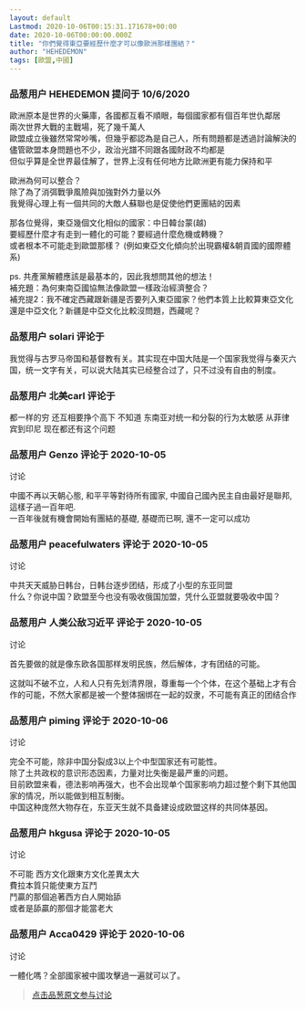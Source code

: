 ```yaml
---
layout: default
Lastmod: 2020-10-06T00:15:31.171678+00:00
date: 2020-10-06T00:00:00.000Z
title: "你們覺得東亞要經歷什麼才可以像歐洲那樣團結？"
author: "HEHEDEMON"
tags: [歐盟,中國]
---
```



### 品葱用户 **HEHEDEMON** 提问于 10/6/2020
    
歐洲原本是世界的火藥庫，各國都互看不順眼，每個國家都有個百年世仇鄰居  
兩次世界大戰的主戰場，死了幾千萬人  
歐盟成立後雖然常常吵嘴，但幾乎都認為是自己人，所有問題都是透過討論解決的  
儘管歐盟本身問題也不少，政治光譜不同跟各國財政不均都是   
但似乎算是全世界最佳解了，世界上沒有任何地方比歐洲更有能力保持和平  
  
歐洲為何可以整合？  
除了為了消弭戰爭風險與加強對外力量以外  
我覺得心理上有一個共同的大敵人蘇聯也是促使他們更團結的因素  
  
那各位覺得，東亞幾個文化相似的國家：中日韓台蒙(越)  
要經歷什麼才有走到一體化的可能？要經過什麼危機或轉機？  
或者根本不可能走到歐盟那樣？ (例如東亞文化傾向於出現霸權&朝貢國的國際體系)  
  
ps. 共產黨解體應該是最基本的，因此我想問其他的想法！  
補充題：為何東南亞國協無法像歐盟一樣政治經濟整合？  
補充提2：我不確定西藏跟新疆是否要列入東亞國家？他們本質上比較算東亞文化還是中亞文化？新疆是中亞文化比較沒問題，西藏呢？
    
                

### 品葱用户 **solari** 评论于 
        
我觉得与古罗马帝国和基督教有关。其实现在中国大陆是一个国家我觉得与秦灭六国，统一文字有关，可以说大陆其实已经整合过了，只不过没有自由的制度。
        
                

### 品葱用户 **北美carl** 评论于 
        
都一样的穷 还互相要挣个高下 不知道 东南亚对统一和分裂的行为太敏感 从菲律宾到印尼 现在都还有这个问题
        
                

### 品葱用户 **Genzo** 评论于 2020-10-05
讨论

        
中國不再以天朝心態, 和平平等對待所有國家, 中國自己國內民主自由最好是聯邦, 這樣子過一百年吧.  
一百年後就有機會開始有團結的基礎, 基礎而已啊, 還不一定可以成功
        
                

### 品葱用户 **peacefulwaters** 评论于 2020-10-05
讨论

        
中共天天威胁日韩台，日韩台逐步团结，形成了小型的东亚同盟  
什么？你说中国？欧盟至今也没有吸收俄国加盟，凭什么亚盟就要吸收中国？
        
                

### 品葱用户 **人类公敌习近平** 评论于 2020-10-05
讨论

        
首先要做的就是像东欧各国那样发明民族，然后解体，才有团结的可能。  
  
这就叫不破不立，人和人只有先划清界限，尊重每一个个体，在这个基础上才有合作的可能，不然大家都是被一个整体捆绑在一起的奴隶，不可能有真正的团结合作
        
                

### 品葱用户 **piming** 评论于 2020-10-06
讨论

        
完全不可能，除非中国分裂成3以上个中型国家还有可能性。  
除了土共政权的意识形态因素，力量对比失衡是最严重的问题。  
目前欧盟来看，德法影响再强大，也不会出现单个国家影响力超过整个剩下其他国家的情况，所以能做到相互制衡。  
中国这种庞然大物存在，东亚天生就不具备建设成欧盟这样的共同体基因。
        
                

### 品葱用户 **hkgusa** 评论于 2020-10-05
讨论

        
不可能 西方文化跟東方文化差異太大  
費拉本質只能使東方互鬥  
鬥贏的那個追著西方白人開始舔  
或者是舔贏的那個才能當老大
        
                

### 品葱用户 **Acca0429** 评论于 2020-10-06
讨论

        
一體化嗎？全部國家被中國攻擊過一遍就可以了。
        
                





> [点击品葱原文参与讨论](https://pincong.rocks/question/31804)

